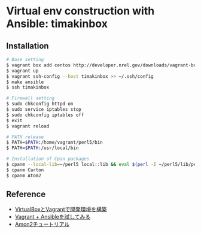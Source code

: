 Virtual env construction with Ansible: timakinbox
=============

## Installation

```bash
# Base setting
$ vagrant box add centos http://developer.nrel.gov/downloads/vagrant-boxes/CentOS-6.5-x86_64-v20140110.box
$ vagrant up
$ vagrant ssh-config --host timakinbox >> ~/.ssh/config
$ make ansible
$ ssh timakinbox

# Firewall setting
$ sudo chkconfig httpd on
$ sudo service iptables stop
$ sudo chkconfig iptables off
$ exit
$ vagrant reload

# PATH release
$ PATH=$PATH:/home/vagrant/perl5/bin
$ PATH=$PATH:/usr/local/bin

# Installation of Cpan packages
$ cpanm --local-lib=~/perl5 local::lib && eval $(perl -I ~/perl5/lib/perl5/ -Mlocal::lib)
$ cpanm Carton
$ cpanm Atom2
```

## Reference

- [VirtualBoxとVagrantで開発環境を構築](http://www.webcyou.com/?p=4632)
- [Vagrant + Ansibleを試してみる](http://yokotakenji.me/log/programming/4230/)
- [Amon2チュートリアル](http://keisyu.hateblo.jp/entry/2014/02/16/214757)
